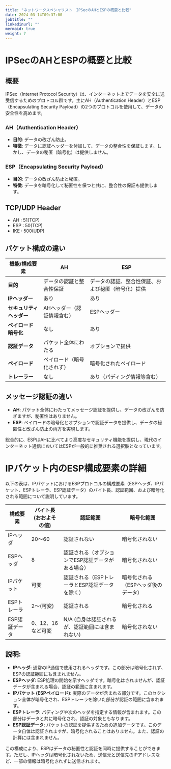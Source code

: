 ```yaml
---
title: "ネットワークスペシャリスト　IPSecのAHとESPの概要と比較"
date: 2024-03-14T09:37:00
jobtitle: ""
linkedinurl: ""
mermaid: true
weight: 7
---
```


# IPSecのAHとESPの概要と比較

## 概要

IPSec（Internet Protocol Security）は、インターネット上でデータを安全に送受信するためのプロトコル群です。主にAH（Authentication Header）とESP（Encapsulating Security Payload）の2つのプロトコルを使用して、データの安全性を高めます。

### AH（Authentication Header）

- **目的**: データの改ざん防止。
- **特徴**: データに認証ヘッダーを付加して、データの整合性を保証します。しかし、データの秘匿（暗号化）は提供しません。

### ESP（Encapsulating Security Payload）

- **目的**: データの改ざん防止と秘匿。
- **特徴**: データを暗号化して秘匿性を保つと共に、整合性の保証も提供します。

## TCP/UDP Header

- AH : 51(TCP)
- ESP : 50(TCP)
- IKE : 500(UDP)

## パケット構成の違い

| 機能/構成要素       | AH                             | ESP                                       |
|-------------------|-------------------------------|-------------------------------------------|
| **目的**             | データの認証と整合性保証          | データの認証、整合性保証、および秘匿（暗号化）提供 |
| **IPヘッダー**         | あり                          | あり                                      |
| **セキュリティヘッダー** | AHヘッダー（認証情報含む）          | ESPヘッダー                               |
| **ペイロード暗号化**    | なし                          | あり                                      |
| **認証データ**        | パケット全体にわたる           | オプションで提供                          |
| **ペイロード**        | ペイロード（暗号化されず）        | 暗号化されたペイロード                    |
| **トレーラー**         | なし                          | あり（パディング情報等含む）                |

## メッセージ認証の違い

- **AH**: パケット全体にわたってメッセージ認証を提供し、データの改ざんを防ぎますが、秘匿性はありません。
- **ESP**: ペイロードの暗号化とオプションで認証データを提供し、データの秘匿性と改ざん防止の両方を実現します。

総合的に、ESPはAHに比べてより高度なセキュリティ機能を提供し、現代のインターネット通信においてはESPが一般的に推奨される選択肢となっています。

# IPパケット内のESP構成要素の詳細

以下の表は、IPパケットにおけるESPプロトコルの構成要素（ESPヘッダ、IPパケット、ESPトレーラ、ESP認証データ）のバイト長、認証範囲、および暗号化される範囲について説明しています。

| 構成要素       | バイト長 (おおよその値) | 認証範囲                                             | 暗号化範囲                         |
|--------------|---------------------|--------------------------------------------------|------------------------------|
| IPヘッダ       | 20〜60              | 認証されない                                         | 暗号化されない                    |
| ESPヘッダ      | 8                   | 認証される（オプションでESP認証データがある場合）              | 暗号化されない                    |
| IPパケット     | 可変                | 認証される（ESPトレーラとESP認証データを除く）                 | 暗号化される（ESPヘッダ後のデータ）  |
| ESPトレーラ    | 2〜(可変)           | 認証される                                            | 暗号化される                        |
| ESP認証データ  | 0、12、16 など可変     | N/A (自身は認証されるが、認証範囲には含まれない)             | 暗号化されない                    |

## 説明:

- **IPヘッダ**: 通常のIP通信で使用されるヘッダです。この部分は暗号化されず、ESPの認証範囲にも含まれません。
- **ESPヘッダ**: ESP処理の開始を示すヘッダです。暗号化はされませんが、認証データが含まれる場合、認証の範囲に含まれます。
- **IPパケット (ESPペイロード)**: 実際のデータが含まれる部分です。このセクション全体が暗号化され、ESPトレーラを除いた部分が認証の範囲に含まれます。
- **ESPトレーラ**: パディングや次のヘッダを指定する情報が含まれます。この部分はデータと共に暗号化され、認証の対象ともなります。
- **ESP認証データ**: パケットの認証を提供するための追加データです。このデータ自体は認証されますが、暗号化されることはありません。また、認証の計算には含まれません。

この構成により、ESPはデータの秘匿性と認証を同時に提供することができます。ただし、IPヘッダは暗号化されないため、送信元と送信先のIPアドレスなど、一部の情報は暗号化されずに送信されます。
